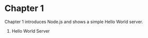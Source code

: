 # Chapter 1

Chapter 1 introduces Node.js and shows a simple Hello World server.

1. Hello World Server

